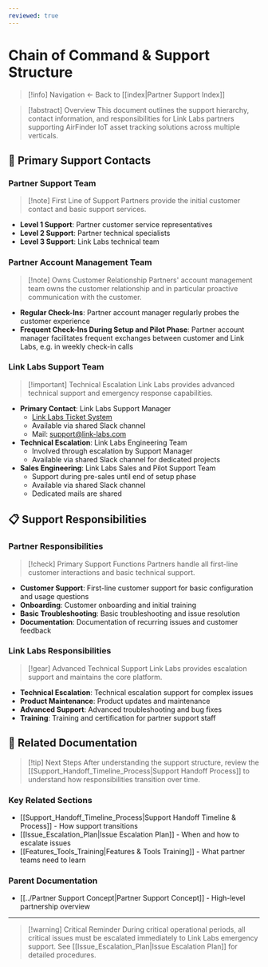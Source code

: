 ```yaml
---
reviewed: true
---
```

# Chain of Command & Support Structure

> [!info] Navigation
> ← Back to [[index|Partner Support Index]]

> [!abstract] Overview
> This document outlines the support hierarchy, contact information, and responsibilities for Link Labs partners supporting AirFinder IoT asset tracking solutions across multiple verticals.

## 🏢 Primary Support Contacts

### Partner Support Team

> [!note] First Line of Support
> Partners provide the initial customer contact and basic support services.


- **Level 1 Support**: Partner customer service representatives
- **Level 2 Support**: Partner technical specialists  
- **Level 3 Support**: Link Labs technical team

### Partner Account Management Team

> [!note] Owns Customer Relationship
> Partners' account management team owns the customer relationship and in particular proactive communication with the customer.

- **Regular Check-Ins**: Partner account manager regularly probes the customer experience
- **Frequent Check-Ins During Setup and Pilot Phase**: Partner account manager facilitates frequent exchanges between customer and Link Labs, e.g. in weekly check-in calls 


### Link Labs Support Team

> [!important] Technical Escalation
> Link Labs provides advanced technical support and emergency response capabilities.

- **Primary Contact**: Link Labs Support Manager
	- [Link Labs Ticket System](https://link-labs.zendesk.com/auth/v2/login/signin?return_to=https%3A%2F%2Flink-labs.zendesk.com%2Fhc%2Fen-us%2Frequests%2Fnew%3Fticket_form_id%3D360000334931&theme=hc&locale=en-us&brand_id=360002251831&auth_origin=360002251831%2Cfalse%2Ctrue)
	- Available via shared Slack channel
	- Mail: support@link-labs.com
- **Technical Escalation**: Link Labs Engineering Team
	- Involved through escalation by Support Manager
	- Available via shared Slack channel for dedicated projects 
- **Sales Engineering**: Link Labs Sales and Pilot Support Team
	- Support during pre-sales until end of setup phase 
	- Available via shared Slack channel
	- Dedicated mails are shared 

## 📋 Support Responsibilities

### Partner Responsibilities

> [!check] Primary Support Functions
> Partners handle all first-line customer interactions and basic technical support.

- **Customer Support**: First-line customer support for basic configuration and usage questions
- **Onboarding**: Customer onboarding and initial training
- **Basic Troubleshooting**: Basic troubleshooting and issue resolution
- **Documentation**: Documentation of recurring issues and customer feedback

### Link Labs Responsibilities

> [!gear] Advanced Technical Support
> Link Labs provides escalation support and maintains the core platform.

- **Technical Escalation**: Technical escalation support for complex issues
- **Product Maintenance**: Product updates and maintenance
- **Advanced Support**: Advanced troubleshooting and bug fixes
- **Training**: Training and certification for partner support staff

## 🔗 Related Documentation

> [!tip] Next Steps
> After understanding the support structure, review the [[Support_Handoff_Timeline_Process|Support Handoff Process]] to understand how responsibilities transition over time.

### Key Related Sections
- [[Support_Handoff_Timeline_Process|Support Handoff Timeline & Process]] - How support transitions
- [[Issue_Escalation_Plan|Issue Escalation Plan]] - When and how to escalate issues
- [[Features_Tools_Training|Features & Tools Training]] - What partner teams need to learn

### Parent Documentation
- [[../Partner Support Concept|Partner Support Concept]] - High-level partnership overview

---

> [!warning] Critical Reminder
> During critical operational periods, all critical issues must be escalated immediately to Link Labs emergency support. See [[Issue_Escalation_Plan|Issue Escalation Plan]] for detailed procedures.
